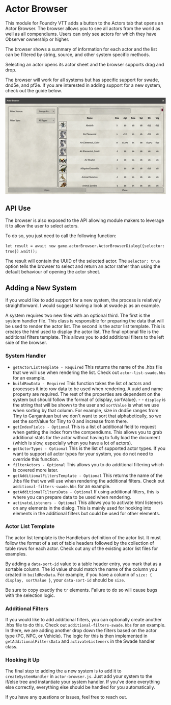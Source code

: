 # Actor Browser

This module for Foundry VTT adds a button to the Actors tab that opens an Actor Browser. The browser allows you to see all actors from the world as well as all compendiums. Users can only see actors for which they have Observer ownership or higher.

The browser shows a summary of information for each actor and the list can be filtered by string, source, and other system specific methods.

Selecting an actor opens its actor sheet and the browser supports drag and drop.

The browser will work for all systems but has specific support for swade, dnd5e, and pf2e. If you are interested in adding support for a new system, check out the guide below.

<img src="https://github.com/ddbrown30/actor-browser/blob/main/actor_browser.webp" width="700">

## API Use

The browser is also exposed to the API allowing module makers to leverage it to allow the user to select actors.

To do so, you just need to call the following function:

```let result = await new game.actorBrowser.ActorBrowserDialog({selector: true}).wait();```

The result will contain the UUID of the selected actor. The `selector: true` option tells the browser to select and return an actor rather than using the default behaviour of opening the actor sheet.

## Adding a New System

If you would like to add support for a new system, the process is relatively straightforward. I would suggest having a look at swade.js as an example.

A system requires two new files with an optional third. The first is the system handler file. This class is responsible for preparing the data that will be used to render the actor list. The second is the actor list template. This is creates the html used to display the actor list. The final optional file is the additional filters template. This allows you to add additional filters to the left side of the browser.

### System Handler

- `getActorListTemplate - Required` This returns the name of the .hbs file that we will use when rendering the list. Check out `actor-list-swade.hbs` for an example.
- `buildRowData - Required` This function takes the list of actors and processes it into row data to be used when rendering. A uuid and name property are required. The rest of the properties are dependent on the system but should follow the format of {display, sortValue}. - - `display` is the string that will be shown to the user and `sortValue` is what we use when sorting by that column. For example, size in dnd5e ranges from Tiny to Gargantuan but we don't want to sort that alphabetically, so we set the sortValue for Tiny to 0 and increase from there.
- `getIndexFields - Optional` This is a list of additional field to request when getting the index from the compendiums. This allows you to grab additional stats for the actor without having to fully load the document (which is slow, especially when you have a lot of actors).
- `getActorTypes - Optional` This is the list of supported actor types. If you want to support all actor types for your system, you do not need to override this function.
- `filterActors - Optional` This allows you to do additional filtering which is covered more later.
- `getAdditionalFiltersTemplate - Optional` This returns the name of the .hbs file that we will use when rendering the additional filters. Check out `additional-filters-swade.hbs` for an example.
- `getAdditionalFiltersData - Optional` If using additional filters, this is where you can prepare data to be used when rendering.
- `activateListeners - Optional` This allows you to activate html listeners on any elements in the dialog. This is mainly used for hooking into elements in the additional filters but could be used for other elements.

### Actor List Template

The actor list template is the Handlebars definition of the actor list. It must follow the format of a set of table headers followed by the collection of table rows for each actor. Check out any of the existing actor list files for examples.

By adding a `data-sort-id` value to a table header entry, you mark that as a sortable column. The id value should match the name of the column you created in `buildRowData`. For example, if you have a column of `size: { display, sortValue }`, your `data-sort-id` should be `size`.

Be sure to copy exactly the `tr` elements. Failure to do so will cause bugs with the selection logic.

### Additional Filters

If you would like to add additional filters, you can optionally create another .hbs file to do this. Check out `additional-filters-swade.hbs` for an example. In there, we are adding another drop down the filters based on the actor type (PC, NPC, or Vehicle). The logic for this is then implemented in `getAdditionalFiltersData` and `activateListeners` in the Swade handler class.

### Hooking it Up

The final step to adding the a new system is to add it to `createSystemHandler` in `actor-browser.js`. Just add your system to the if/else tree and instantiate your system handler. If you've done everything else correctly, everything else should be handled for you automatically.

If you have any questions or issues, feel free to reach out.